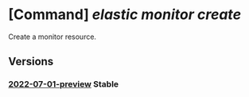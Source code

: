 # [Command] _elastic monitor create_

Create a monitor resource.

## Versions

### [2022-07-01-preview](/Resources/mgmt-plane/L3N1YnNjcmlwdGlvbnMve30vcmVzb3VyY2Vncm91cHMve30vcHJvdmlkZXJzL21pY3Jvc29mdC5lbGFzdGljL21vbml0b3JzL3t9/2022-07-01-preview.xml) **Stable**

<!-- mgmt-plane /subscriptions/{}/resourcegroups/{}/providers/microsoft.elastic/monitors/{} 2022-07-01-preview -->
